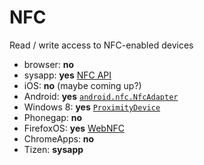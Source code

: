 # NFC
Read / write access to NFC-enabled devices

* browser: **no**
* sysapp: **yes** [NFC API](http://www.w3.org/2012/nfc/web-api/)
* iOS: **no** (maybe coming up?)
* Android: **yes** [`android.nfc.NfcAdapter`](http://developer.android.com/reference/android/nfc/package-summary.html)
* Windows 8: **yes** [`ProximityDevice`](http://msdn.microsoft.com/en-us/library/windows/apps/jj207060%28v=vs.105%29.aspx)
* Phonegap: **no**
* FirefoxOS: **yes** [WebNFC](https://wiki.mozilla.org/WebAPI/WebNFC#Current_API)
* ChromeApps: **no**
* Tizen: **sysapp**

